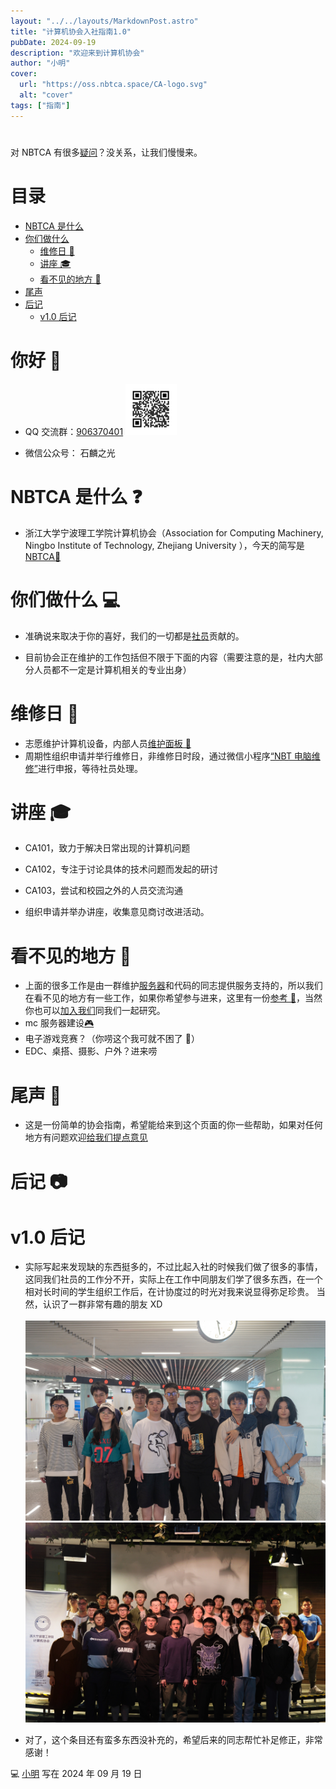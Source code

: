 ```yaml
---
layout: "../../layouts/MarkdownPost.astro"
title: "计算机协会入社指南1.0"
pubDate: 2024-09-19
description: "欢迎来到计算机协会"
author: "小明"
cover:
  url: "https://oss.nbtca.space/CA-logo.svg"
  alt: "cover"
tags: ["指南"]
---
```


#

对 NBTCA 有很多[疑问](mailto:@nbtca.space)？没关系，让我们慢慢来。

# 目录

- [NBTCA 是什么](#NBTCA是什么)
- [你们做什么](#你们做什么)
  - [维修日 🧰](#维修日)
  - [讲座 🎓](#讲座)
  - [看不见的地方 🗿](#看不见的地方)
- [尾声](#尾声)
- [后记](#后记)
  - [v1.0 后记](#v1.后记)

# 你好 👋

- QQ 交流群：[906370401](https://qm.qq.com/q/bdnlaa3fHi)
  ![906370401](./_assets/qrcode_group.svg)

- 微信公众号： 石麟之光

# NBTCA 是什么 ❓

- 浙江大学宁波理工学院计算机协会（Association for Computing Machinery, Ningbo Institute of Technology, Zhejiang University ），今天的简写是[NBTCA🔗](https://github.com/nbtca/documents/blob/main/%E6%A1%A3%E6%A1%88/%E8%AE%A1%E7%AE%97%E6%9C%BA%E5%8D%8F%E4%BC%9A%E7%BA%B2%E8%A6%81)

# 你们做什么 💻

- 准确说来取决于你的喜好，我们的一切都是[社员](https://en.wikipedia.org/wiki/Unus_pro_omnibus,_omnes_pro_uno)贡献的。

- 目前协会正在维护的工作包括但不限于下面的内容（需要注意的是，社内大部分人员都不一定是计算机相关的专业出身）

# 维修日 🧰

- 志愿维护计算机设备，内部人员[维护面板 🔧](https://repair.nbtca.space/)
- 周期性组织申请并举行维修日，非维修日时段，通过微信小程序[“NBT 电脑维修”](此条目等待扩充)进行申报，等待社员处理。

# 讲座 🎓

- CA101，致力于解决日常出现的计算机问题
- CA102，专注于讨论具体的技术问题而发起的研讨
- CA103，尝试和校园之外的人员交流沟通

- 组织申请并举办讲座，收集意见商讨改进活动。

# 看不见的地方 🗿

- 上面的很多工作是由一群维护[服务器](https://i.nbtca.space/)和代码的同志提供服务支持的，所以我们在看不见的地方有一些工作，如果你希望参与进来，这里有一份[参考 💾](此条目等待扩充)，当然你也可以[加入我们](此条目等待扩充)同我们一起研究。
- mc 服务器建设[🎮](https://mc.nbtca.space/)
- 电子游戏竞赛？（你唠这个我可就不困了 🤠）
- EDC、桌搭、摄影、户外？进来唠

# 尾声 📲

- 这是一份简单的协会指南，希望能给来到这个页面的你一些帮助，如果对任何地方有问题欢迎[给我们提点意见](https://github.com/nbtca/Home/pulls)

# 后记 📷

# v1.0 后记

- 实际写起来发现缺的东西挺多的，不过比起入社的时候我们做了很多的事情，这同我们社员的工作分不开，实际上在工作中同朋友们学了很多东西，在一个相对长时间的学生组织工作后，在计协度过的时光对我来说显得弥足珍贵。
  当然，认识了一群非常有趣的朋友 XD  
  <br>
  ![23年夏计协出游](./_assets/20230628_22nd_generation.jpeg)  
  ![23年秋计协迎新晚会](./_assets/20231021_23rd_generation.jpeg)

- 对了，这个条目还有蛮多东西没补充的，希望后来的同志帮忙补足修正，非常感谢！

💻 [小明](https://m1ng.space/) 写在 2024 年 09 月 19 日
